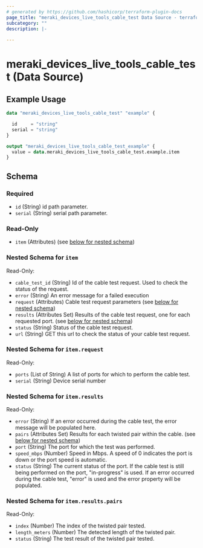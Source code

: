 ```yaml
---
# generated by https://github.com/hashicorp/terraform-plugin-docs
page_title: "meraki_devices_live_tools_cable_test Data Source - terraform-provider-meraki"
subcategory: ""
description: |-
  
---
```


# meraki_devices_live_tools_cable_test (Data Source)



## Example Usage

```terraform
data "meraki_devices_live_tools_cable_test" "example" {

  id     = "string"
  serial = "string"
}

output "meraki_devices_live_tools_cable_test_example" {
  value = data.meraki_devices_live_tools_cable_test.example.item
}
```

<!-- schema generated by tfplugindocs -->
## Schema

### Required

- `id` (String) id path parameter.
- `serial` (String) serial path parameter.

### Read-Only

- `item` (Attributes) (see [below for nested schema](#nestedatt--item))

<a id="nestedatt--item"></a>
### Nested Schema for `item`

Read-Only:

- `cable_test_id` (String) Id of the cable test request. Used to check the status of the request.
- `error` (String) An error message for a failed execution
- `request` (Attributes) Cable test request parameters (see [below for nested schema](#nestedatt--item--request))
- `results` (Attributes Set) Results of the cable test request, one for each requested port. (see [below for nested schema](#nestedatt--item--results))
- `status` (String) Status of the cable test request.
- `url` (String) GET this url to check the status of your cable test request.

<a id="nestedatt--item--request"></a>
### Nested Schema for `item.request`

Read-Only:

- `ports` (List of String) A list of ports for which to perform the cable test.
- `serial` (String) Device serial number


<a id="nestedatt--item--results"></a>
### Nested Schema for `item.results`

Read-Only:

- `error` (String) If an error occurred during the cable test, the error message will be populated here.
- `pairs` (Attributes Set) Results for each twisted pair within the cable. (see [below for nested schema](#nestedatt--item--results--pairs))
- `port` (String) The port for which the test was performed.
- `speed_mbps` (Number) Speed in Mbps.  A speed of 0 indicates the port is down or the port speed is automatic.
- `status` (String) The current status of the port. If the cable test is still being performed on the port, "in-progress" is used. If an error occurred during the cable test, "error" is used and the error property will be populated.

<a id="nestedatt--item--results--pairs"></a>
### Nested Schema for `item.results.pairs`

Read-Only:

- `index` (Number) The index of the twisted pair tested.
- `length_meters` (Number) The detected length of the twisted pair.
- `status` (String) The test result of the twisted pair tested.
